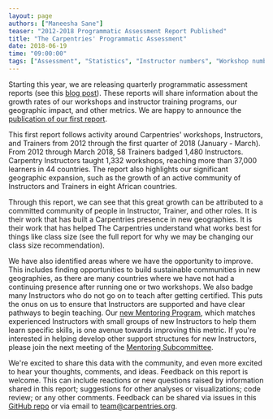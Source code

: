 ```yaml
---
layout: page
authors: ["Maneesha Sane"]
teaser: "2012-2018 Programmatic Assessment Report Published"
title: "The Carpentries' Programmatic Assessment"
date: 2018-06-19
time: "09:00:00"
tags: ["Assessment", "Statistics", "Instructor numbers", "Workshop numbers"]
---
```


Starting this year, we are releasing quarterly programmatic assessment reports 
(see this [blog post](https://carpentries.org/blog/2018/05/programmatic-assessment/)). 
These reports will share information about the growth rates of our workshops and instructor training programs, 
our geographic impact, and other metrics. We are happy to announce the 
[publication of our first report](https://carpentries.github.io/assessment/programmatic-assessment/workshops/outputs/final_report.html).

This first report follows activity around Carpentries' workshops, Instructors, and Trainers from 2012 through the first quarter of 
2018 (January - March). From 2012 through March 2018, 58 Trainers badged 1,480 Instructors. Carpentry Instructors 
taught 1,332 workshops, reaching more than 37,000 learners in 44 countries. The report also highlights our significant geographic 
expansion, such as the growth of an active community of Instructors and Trainers in eight African countries.  

Through this report, we can see that this great growth can be attributed to a committed community of people in Instructor, 
Trainer, and other roles. It is their work that has built a Carpentries presence in new geographies. It is their work 
that has helped The Carpentries understand what works best for things like class size (see the full report for why we may be 
changing our class size recommendation).

We have also identified areas where we have the opportunity to improve. This includes finding opportunities to build 
sustainable communities in new geographies, as there are many countries where we have not had a continuing presence after 
running one or two workshops. We also badge many Instructors who do not go on to teach after getting certified. This puts the onus 
on us to ensure that Instructors are supported and have clear pathways to begin teaching. 
Our [new Mentoring Program](https://software-carpentry.org/blog/2018/03/next-round-mentoring.html), which matches 
experienced Instructors with small groups of new Instructors to help them learn specific skills, is one avenue towards 
improving this metric. If you're interested in helping develop other support structures for new Instructors, 
please join the next meeting of the [Mentoring Subcommittee](http://pad.software-carpentry.org/scf-mentoring). 

We're excited to share this data with the community, and even more excited to hear your thoughts, comments, and ideas. 
Feedback on this report is welcome. This can include reactions or new questions raised by information shared in this report; 
suggestions for other analyses or visualizations; code review; or any other comments. Feedback can be 
shared via issues in this [GitHub repo](https://github.com/carpentries/assessment) or via email 
to [team@carpentries.org](mailto:team@carpentries.org).
